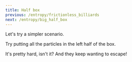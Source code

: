 ```yaml
---
title: Half box
previous: /entropy/frictionless_billiards
next: /entropy/big_half_box
---
```



<script>
    var halfBoxSim = createSimulation({
        initialize: function(simulation) {
            var p = simulation.parameters;
            p.boxWidth = 30;

            updateBounds(simulation);
            setWallsAlongBorder(simulation);

            var b = simulation.boxBounds;
            var leftHalfRegion = new Region();
            setLeftTopRightBottom(leftHalfRegion.bounds, b.left, b.top, (b.left + b.right) / 2, b.bottom);
            leftHalfRegion.color = Color.blue;
            simulation.regions.push(leftHalfRegion);
           	
            var particleCount = 20;
            for (var i = 0; i < particleCount; i++) 
            {
            	var particle = new Particle();
            	particle.velocity = randomVelocity(2);
            	do {
            		particle.position = randomPointInRect(simulation.boxBounds);	
            	}
            	while(!addParticle(simulation, particle));
            }

            setToolbarAvailableTools(simulation.toolbar, ["move"]);
        }
    });
</script>




<div id="chapter">

<div class="page">
<div class="stepLog twoColumn">

Let's try a simpler scenario.

Try putting all the particles in the left half of the box.

<script>
    cue(function()
    {
    	var simulation = halfBoxSim;
    	var leftRect = simulation.regions[0].bounds;
    	var inLeftRectCount = 0;
    	for (var particleIndex = 0; particleIndex < simulation.particles.length; particleIndex++) {
    		var particle = simulation.particles[particleIndex];
    		inLeftRectCount += doesRectContainPoint(leftRect, particle.position);
		}

		var requiredParticleCount = 0.7 * simulation.particles.length;

        return (inLeftRectCount > requiredParticleCount);
    });
    endStep();
</script>

It's pretty hard, isn't it? And they keep wanting to escape!

</div>
<div class="twoColumn">
<script>
	insertHere(halfBoxSim.div);
</script>
</div>
</div>
</div>